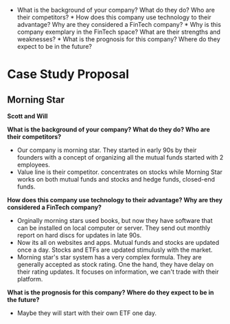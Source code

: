    * What is the background of your company? What do they do? Who are their competitors?
    * How does this company use technology to their advantage? Why are they considered a FinTech company?
    * Why is this company exemplary in the FinTech space? What are their strengths and weaknesses?
    * What is the prognosis for this company? Where do they expect to be in the future?

  # Case Study Proposal 
  ## **Morning Star**
  **Scott and Will**

  **What is the background of your company? What do they do? Who are their competitors?** 

  * Our company is morning star.
  They started in early 90s by their founders with a concept of organizing all the mutual funds started with 2 employees. 
  * Value line is their competitor. concentrates on stocks while Morning Star works on both mutual funds and stocks and hedge funds, closed-end funds.

  **How does this company use technology to their advantage? Why are they considered a FinTech company?**

  * Orginally morning stars used books, but now they have software that can be installed on local computer or server. They send out monthly report on hard discs for updates in late 90s. 
  * Now its all on websites and apps. Mutual funds and stocks are updated once a day. Stocks and ETFs are updated stimulusly with the market.
  * Morning star's star system has a very complex formula. They are generally accepted as stock rating. One the hand, they have delay on their rating updates. It focuses on information, we can't trade with their platform.

  **What is the prognosis for this company? Where do they expect to be in the future?**
  
  * Maybe they will start with their own ETF one day. 
